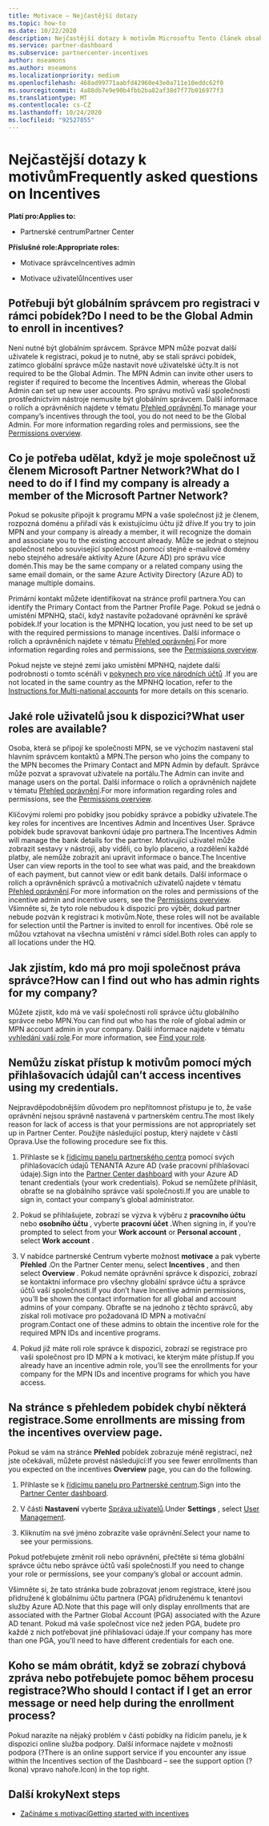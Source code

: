 ```yaml
---
title: Motivace – Nejčastější dotazy
ms.topic: how-to
ms.date: 10/22/2020
description: Nejčastější dotazy k motivům Microsoftu Tento článek obsahuje otázky týkající se uživatelských rolí, postupu při registraci nebo k tomu, co dělat s chybovými zprávami.
ms.service: partner-dashboard
ms.subservice: partnercenter-incentives
author: mseamons
ms.author: mseamons
ms.localizationpriority: medium
ms.openlocfilehash: 468ad99771aabfd42960e43e0a711e10eddc62f0
ms.sourcegitcommit: 4a88db7e9e90b4fbb2ba82af38d7f77b016977f3
ms.translationtype: MT
ms.contentlocale: cs-CZ
ms.lasthandoff: 10/24/2020
ms.locfileid: "92527855"
---
```

# <a name="frequently-asked-questions-on-incentives"></a><span data-ttu-id="d4217-104">Nejčastější dotazy k motivům</span><span class="sxs-lookup"><span data-stu-id="d4217-104">Frequently asked questions on Incentives</span></span>

<span data-ttu-id="d4217-105">**Platí pro:**</span><span class="sxs-lookup"><span data-stu-id="d4217-105">**Applies to:**</span></span>

- <span data-ttu-id="d4217-106">Partnerské centrum</span><span class="sxs-lookup"><span data-stu-id="d4217-106">Partner Center</span></span>

<span data-ttu-id="d4217-107">**Příslušné role:**</span><span class="sxs-lookup"><span data-stu-id="d4217-107">**Appropriate roles:**</span></span>

- <span data-ttu-id="d4217-108">Motivace správce</span><span class="sxs-lookup"><span data-stu-id="d4217-108">Incentives admin</span></span>

- <span data-ttu-id="d4217-109">Motivace uživatelů</span><span class="sxs-lookup"><span data-stu-id="d4217-109">Incentives user</span></span>

## <a name="do-i-need-to-be-the-global-admin-to-enroll-in-incentives"></a><span data-ttu-id="d4217-110">Potřebuji být globálním správcem pro registraci v rámci pobídek?</span><span class="sxs-lookup"><span data-stu-id="d4217-110">Do I need to be the Global Admin to enroll in incentives?</span></span>

<span data-ttu-id="d4217-111">Není nutné být globálním správcem. Správce MPN může pozvat další uživatele k registraci, pokud je to nutné, aby se stali správci pobídek, zatímco globální správce může nastavit nové uživatelské účty.</span><span class="sxs-lookup"><span data-stu-id="d4217-111">It is not required to be the Global Admin. The MPN Admin can invite other users to register if required to become the Incentives Admin, whereas the Global Admin can set up new user accounts.</span></span> <span data-ttu-id="d4217-112">Pro správu motivů vaší společnosti prostřednictvím nástroje nemusíte být globálním správcem. Další informace o rolích a oprávněních najdete v tématu [Přehled oprávnění](permissions-overview.md).</span><span class="sxs-lookup"><span data-stu-id="d4217-112">To manage your company’s incentives through the tool, you do not need to be the Global Admin. For more information regarding roles and permissions, see the [Permissions overview](permissions-overview.md).</span></span>

## <a name="what-do-i-need-to-do-if-i-find-my-company-is-already-a-member-of-the-microsoft-partner-network"></a><span data-ttu-id="d4217-113">Co je potřeba udělat, když je moje společnost už členem Microsoft Partner Network?</span><span class="sxs-lookup"><span data-stu-id="d4217-113">What do I need to do if I find my company is already a member of the Microsoft Partner Network?</span></span>

<span data-ttu-id="d4217-114">Pokud se pokusíte připojit k programu MPN a vaše společnost již je členem, rozpozná doménu a přiřadí vás k existujícímu účtu již dříve.</span><span class="sxs-lookup"><span data-stu-id="d4217-114">If you try to join MPN and your company is already a member, it will recognize the domain and associate you to the existing account already.</span></span> <span data-ttu-id="d4217-115">Může se jednat o stejnou společnost nebo související společnost pomocí stejné e-mailové domény nebo stejného adresáře aktivity Azure (Azure AD) pro správu více domén.</span><span class="sxs-lookup"><span data-stu-id="d4217-115">This may be the same company or a related company using the same email domain, or the same Azure Activity Directory (Azure AD) to manage multiple domains.</span></span>

<span data-ttu-id="d4217-116">Primární kontakt můžete identifikovat na stránce profil partnera.</span><span class="sxs-lookup"><span data-stu-id="d4217-116">You can identify the Primary Contact from the Partner Profile Page.</span></span> <span data-ttu-id="d4217-117">Pokud se jedná o umístění MPNHQ, stačí, když nastavíte požadované oprávnění ke správě pobídek.</span><span class="sxs-lookup"><span data-stu-id="d4217-117">If your location is the MPNHQ location, you just need to be set up with the required permissions to manage incentives.</span></span> <span data-ttu-id="d4217-118">Další informace o rolích a oprávněních najdete v tématu [Přehled oprávnění](permissions-overview.md).</span><span class="sxs-lookup"><span data-stu-id="d4217-118">For more information regarding roles and permissions, see the [Permissions overview](permissions-overview.md).</span></span>

<span data-ttu-id="d4217-119">Pokud nejste ve stejné zemi jako umístění MPNHQ, najdete další podrobnosti o tomto scénáři v [pokynech pro více národních účtů](https://support.microsoft.com/help/4515619/special-considerations-for-multi-national-partners-joining-the-microso) .</span><span class="sxs-lookup"><span data-stu-id="d4217-119">If you are not located in the same country as the MPNHQ location, refer to the [Instructions for Multi-national accounts](https://support.microsoft.com/help/4515619/special-considerations-for-multi-national-partners-joining-the-microso) for more details on this scenario.</span></span>

## <a name="what-user-roles-are-available"></a><span data-ttu-id="d4217-120">Jaké role uživatelů jsou k dispozici?</span><span class="sxs-lookup"><span data-stu-id="d4217-120">What user roles are available?</span></span>

<span data-ttu-id="d4217-121">Osoba, která se připojí ke společnosti MPN, se ve výchozím nastavení stal hlavním správcem kontaktů a MPN.</span><span class="sxs-lookup"><span data-stu-id="d4217-121">The person who joins the company to the MPN becomes the Primary Contact and MPN Admin by default.</span></span> <span data-ttu-id="d4217-122">Správce může pozvat a spravovat uživatele na portálu.</span><span class="sxs-lookup"><span data-stu-id="d4217-122">The Admin can invite and manage users on the portal.</span></span> <span data-ttu-id="d4217-123">Další informace o rolích a oprávněních najdete v tématu [Přehled oprávnění](permissions-overview.md).</span><span class="sxs-lookup"><span data-stu-id="d4217-123">For more information regarding roles and permissions, see the [Permissions overview](permissions-overview.md).</span></span>

<span data-ttu-id="d4217-124">Klíčovými rolemi pro pobídky jsou pobídky správce a pobídky uživatele.</span><span class="sxs-lookup"><span data-stu-id="d4217-124">The key roles for incentives are Incentives Admin and Incentives User.</span></span> <span data-ttu-id="d4217-125">Správce pobídek bude spravovat bankovní údaje pro partnera.</span><span class="sxs-lookup"><span data-stu-id="d4217-125">The Incentives Admin will manage the bank details for the partner.</span></span> <span data-ttu-id="d4217-126">Motivující uživatel může zobrazit sestavy v nástroji, aby viděli, co bylo placeno, a rozdělení každé platby, ale nemůže zobrazit ani upravit informace o bance.</span><span class="sxs-lookup"><span data-stu-id="d4217-126">The Incentive User can view reports in the tool to see what was paid, and the breakdown of each payment, but cannot view or edit bank details.</span></span> <span data-ttu-id="d4217-127">Další informace o rolích a oprávněních správců a motivačních uživatelů najdete v tématu [Přehled oprávnění](permissions-overview.md).</span><span class="sxs-lookup"><span data-stu-id="d4217-127">For more information on the roles and permissions of the incentive admin and incentive users, see the [Permissions overview](permissions-overview.md).</span></span> <span data-ttu-id="d4217-128">Všimněte si, že tyto role nebudou k dispozici pro výběr, dokud partner nebude pozván k registraci k motivům.</span><span class="sxs-lookup"><span data-stu-id="d4217-128">Note, these roles will not be available for selection until the Partner is invited to enroll for incentives.</span></span> <span data-ttu-id="d4217-129">Obě role se můžou vztahovat na všechna umístění v rámci sídel.</span><span class="sxs-lookup"><span data-stu-id="d4217-129">Both roles can apply to all locations under the HQ.</span></span>

## <a name="how-can-i-find-out-who-has-admin-rights-for-my-company"></a><span data-ttu-id="d4217-130">Jak zjistím, kdo má pro moji společnost práva správce?</span><span class="sxs-lookup"><span data-stu-id="d4217-130">How can I find out who has admin rights for my company?</span></span>

<span data-ttu-id="d4217-131">Můžete zjistit, kdo má ve vaší společnosti roli správce účtu globálního správce nebo MPN.</span><span class="sxs-lookup"><span data-stu-id="d4217-131">You can find out who has the role of global admin or MPN account admin in your company.</span></span> <span data-ttu-id="d4217-132">Další informace najdete v tématu [vyhledání vaší role](/partner-center/find-your-role.md).</span><span class="sxs-lookup"><span data-stu-id="d4217-132">For more information, see [Find your role](/partner-center/find-your-role.md).</span></span>  

## <a name="i-cant-access-incentives-using-my-credentials"></a><span data-ttu-id="d4217-133">Nemůžu získat přístup k motivům pomocí mých přihlašovacích údajů</span><span class="sxs-lookup"><span data-stu-id="d4217-133">I can’t access incentives using my credentials.</span></span>

<span data-ttu-id="d4217-134">Nejpravděpodobnějším důvodem pro nepřítomnost přístupu je to, že vaše oprávnění nejsou správně nastavená v partnerském centru.</span><span class="sxs-lookup"><span data-stu-id="d4217-134">The most likely reason for lack of access is that your permissions are not appropriately set up in Partner Center.</span></span> <span data-ttu-id="d4217-135">Použijte následující postup, který najdete v části Oprava.</span><span class="sxs-lookup"><span data-stu-id="d4217-135">Use the following procedure see fix this.</span></span>

1. <span data-ttu-id="d4217-136">Přihlaste se k [řídicímu panelu partnerského centra](https://partner.microsoft.com/dashboard/) pomocí svých přihlašovacích údajů TENANTA Azure AD (vaše pracovní přihlašovací údaje).</span><span class="sxs-lookup"><span data-stu-id="d4217-136">Sign into the [Partner Center dashboard](https://partner.microsoft.com/dashboard/) with your Azure AD tenant credentials (your work credentials).</span></span> <span data-ttu-id="d4217-137">Pokud se nemůžete přihlásit, obraťte se na globálního správce vaší společnosti.</span><span class="sxs-lookup"><span data-stu-id="d4217-137">If you are unable to  sign in, contact your company’s global administrator.</span></span>

2. <span data-ttu-id="d4217-138">Pokud se přihlašujete, zobrazí se výzva k výběru z **pracovního účtu** nebo **osobního účtu** , vyberte **pracovní účet** .</span><span class="sxs-lookup"><span data-stu-id="d4217-138">When signing in, if you’re prompted to select from your **Work account** or **Personal account** , select **Work account** .</span></span>

3. <span data-ttu-id="d4217-139">V nabídce partnerské Centrum vyberte možnost **motivace** a pak vyberte **Přehled** .</span><span class="sxs-lookup"><span data-stu-id="d4217-139">On the Partner Center menu, select **Incentives** , and then select **Overview** .</span></span> <span data-ttu-id="d4217-140">Pokud nemáte oprávnění správce k dispozici, zobrazí se kontaktní informace pro všechny globální správce účtu a správce účtů vaší společnosti.</span><span class="sxs-lookup"><span data-stu-id="d4217-140">If you don’t have Incentive admin permissions,  you’ll be shown the contact information for all global and account admins of your company.</span></span> <span data-ttu-id="d4217-141">Obraťte se na jednoho z těchto správců, aby získal roli motivace pro požadovaná ID MPN a motivační program.</span><span class="sxs-lookup"><span data-stu-id="d4217-141">Contact one of these admins to obtain the incentive role for the required MPN IDs and incentive programs.</span></span>

4. <span data-ttu-id="d4217-142">Pokud již máte roli role správce k dispozici, zobrazí se registrace pro vaši společnost pro ID MPN a k motivaci, ke kterým máte přístup.</span><span class="sxs-lookup"><span data-stu-id="d4217-142">If you already have an incentive admin role, you’ll see the enrollments for your company for the MPN IDs and incentive programs for which you have access.</span></span>
 
## <a name="some-enrollments-are-missing-from-the-incentives-overview-page"></a><span data-ttu-id="d4217-143">Na stránce s přehledem pobídek chybí některá registrace.</span><span class="sxs-lookup"><span data-stu-id="d4217-143">Some enrollments are missing from the incentives overview page.</span></span>

<span data-ttu-id="d4217-144">Pokud se vám na stránce **Přehled** pobídek zobrazuje méně registrací, než jste očekávali, můžete provést následující:</span><span class="sxs-lookup"><span data-stu-id="d4217-144">If you see fewer enrollments than you expected on the incentives **Overview** page, you can do the following.</span></span>

1. <span data-ttu-id="d4217-145">Přihlaste se k [řídicímu panelu pro Partnerské centrum](https://partner.microsoft.com/dashboard/).</span><span class="sxs-lookup"><span data-stu-id="d4217-145">Sign into the [Partner Center dashboard](https://partner.microsoft.com/dashboard/).</span></span>

2. <span data-ttu-id="d4217-146">V části **Nastavení** vyberte [Správa uživatelů](https://partner.microsoft.com/pcv/users).</span><span class="sxs-lookup"><span data-stu-id="d4217-146">Under **Settings** , select [User Management](https://partner.microsoft.com/pcv/users).</span></span>

3. <span data-ttu-id="d4217-147">Kliknutím na své jméno zobrazíte vaše oprávnění.</span><span class="sxs-lookup"><span data-stu-id="d4217-147">Select your name to see your permissions.</span></span> 

<span data-ttu-id="d4217-148">Pokud potřebujete změnit roli nebo oprávnění, přečtěte si téma globální správce účtu nebo správce účtů vaší společnosti.</span><span class="sxs-lookup"><span data-stu-id="d4217-148">If you need to change your role or permissions, see your company’s global or account admin.</span></span>

<span data-ttu-id="d4217-149">Všimněte si, že tato stránka bude zobrazovat jenom registrace, které jsou přidružené k globálnímu účtu partnera (PGA) přidruženému k tenantovi služby Azure AD.</span><span class="sxs-lookup"><span data-stu-id="d4217-149">Note that this page will only display enrollments that are associated with the Partner Global Account (PGA) associated with the Azure AD tenant.</span></span> <span data-ttu-id="d4217-150">Pokud má vaše společnost více než jeden PGA, budete pro každé z nich potřebovat jiné přihlašovací údaje.</span><span class="sxs-lookup"><span data-stu-id="d4217-150">If your company has more than one PGA, you’ll need to have different credentials for each one.</span></span>

## <a name="who-should-i-contact-if-i-get-an-error-message-or-need-help-during-the-enrollment-process"></a><span data-ttu-id="d4217-151">Koho se mám obrátit, když se zobrazí chybová zpráva nebo potřebujete pomoc během procesu registrace?</span><span class="sxs-lookup"><span data-stu-id="d4217-151">Who should I contact if I get an error message or need help during the enrollment process?</span></span>

<span data-ttu-id="d4217-152">Pokud narazíte na nějaký problém v části pobídky na řídicím panelu, je k dispozici online služba podpory. Další informace najdete v možnosti podpora (?</span><span class="sxs-lookup"><span data-stu-id="d4217-152">There is an online support service if you encounter any issue within the Incentives section of the Dashboard – see the support option (?</span></span> <span data-ttu-id="d4217-153">Ikona) vpravo nahoře.</span><span class="sxs-lookup"><span data-stu-id="d4217-153">Icon) in the top right.</span></span>

## <a name="next-steps"></a><span data-ttu-id="d4217-154">Další kroky</span><span class="sxs-lookup"><span data-stu-id="d4217-154">Next steps</span></span>

- [<span data-ttu-id="d4217-155">Začínáme s motivací</span><span class="sxs-lookup"><span data-stu-id="d4217-155">Getting started with incentives</span></span>](incentives-get-started-intro.md)
